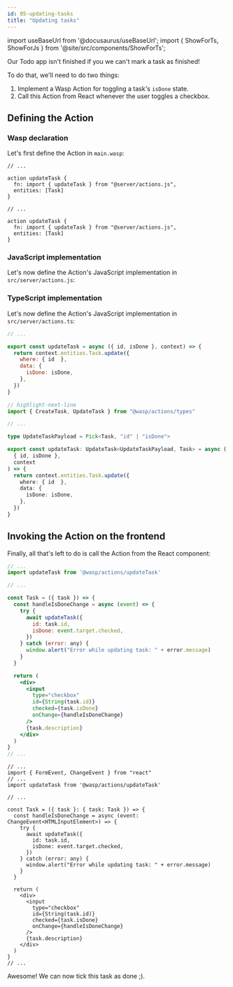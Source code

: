 ```yaml
---
id: 05-updating-tasks
title: "Updating tasks"
---
```


import useBaseUrl from '@docusaurus/useBaseUrl';
import { ShowForTs, ShowForJs } from '@site/src/components/ShowForTs';

Our Todo app isn't finished if you we can't mark a task as finished!

To do that, we'll need to do two things:
1. Implement a Wasp Action for toggling a task's `isDone` state.
2. Call this Action from React whenever the user toggles a checkbox.

## Defining the Action

### Wasp declaration

Let's first define the Action in `main.wasp`:

<Tabs groupId="js-ts">
<TabItem value="js" label="JavaScript">

```wasp title="main.wasp"
// ...

action updateTask {
  fn: import { updateTask } from "@server/actions.js",
  entities: [Task]
}
```

</TabItem>
<TabItem value="ts" label="TypeScript">

```wasp title="main.wasp"
// ...

action updateTask {
  fn: import { updateTask } from "@server/actions.js",
  entities: [Task]
}
```

</TabItem>
</Tabs>



<ShowForJs>

### JavaScript implementation
Let's now define the Action's JavaScript implementation in `src/server/actions.js`:

</ShowForJs>

<ShowForTs>

### TypeScript implementation
Let's now define the Action's JavaScript implementation in `src/server/actions.ts`:

</ShowForTs>

<Tabs groupId="js-ts">
<TabItem value="js" label="JavaScript">

```js title="src/server/actions.js"
// ...

export const updateTask = async ({ id, isDone }, context) => {
  return context.entities.Task.update({
    where: { id  },
    data: {
      isDone: isDone,
    },
  })
}
```

</TabItem>
<TabItem value="ts" label="TypeScript">

```ts title="src/server/actions.ts"
// highlight-next-line
import { CreateTask, UpdateTask } from "@wasp/actions/types"

// ...

type UpdateTaskPayload = Pick<Task, "id" | "isDone">

export const updateTask: UpdateTask<UpdateTaskPayload, Task> = async (
  { id, isDone },
  context
) => {
  return context.entities.Task.update({
    where: { id  },
    data: {
      isDone: isDone,
    },
  })
}
```

</TabItem>
</Tabs>

## Invoking the Action on the frontend 

Finally, all that's left to do is call the Action from the React component:

<Tabs groupId="js-ts">
<TabItem value="js" label="JavaScript">

```jsx {2,7-16,24} title="src/client/MainPage.jsx"
// ...
import updateTask from '@wasp/actions/updateTask'

// ...

const Task = ({ task }) => {
  const handleIsDoneChange = async (event) => {
    try {
      await updateTask({
        id: task.id,
        isDone: event.target.checked,
      })
    } catch (error: any) {
      window.alert("Error while updating task: " + error.message)
    }
  }

  return (
    <div>
      <input
        type="checkbox"
        id={String(task.id)}
        checked={task.isDone}
        onChange={handleIsDoneChange}
      />
      {task.description}
    </div>
  )
}
// ...
```

</TabItem>
<TabItem value="ts" label="TypeScript">

```tsx {2,4,9-18,26} title="src/client/MainPage.tsx"
// ...
import { FormEvent, ChangeEvent } from "react"
// ...
import updateTask from '@wasp/actions/updateTask'

// ...

const Task = ({ task }: { task: Task }) => {
  const handleIsDoneChange = async (event: ChangeEvent<HTMLInputElement>) => {
    try {
      await updateTask({
        id: task.id,
        isDone: event.target.checked,
      })
    } catch (error: any) {
      window.alert("Error while updating task: " + error.message)
    }
  }

  return (
    <div>
      <input
        type="checkbox"
        id={String(task.id)}
        checked={task.isDone}
        onChange={handleIsDoneChange}
      />
      {task.description}
    </div>
  )
}
// ...
```

</TabItem>
</Tabs>

Awesome! We can now tick this task as done ;).
